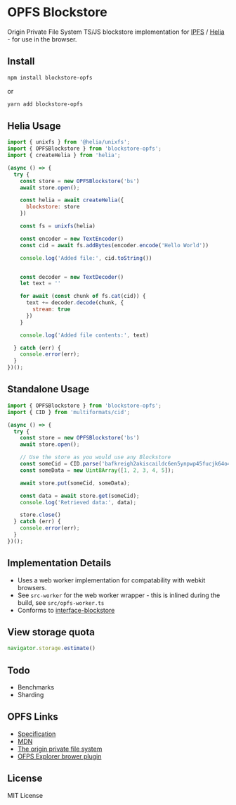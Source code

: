 # OPFS Blockstore

Origin Private File System TS/JS blockstore implementation for
[IPFS](https://ipfs.io) / [Helia](https://github.com/ipfs/helia) - for use in
the browser.

## Install

```sh
npm install blockstore-opfs
```

or

```sh
yarn add blockstore-opfs
```

## Helia Usage

```js
import { unixfs } from '@helia/unixfs';
import { OPFSBlockstore } from 'blockstore-opfs';
import { createHelia } from 'helia';

(async () => {
  try {
    const store = new OPFSBlockstore('bs')
    await store.open();

    const helia = await createHelia({
      blockstore: store
    })

    const fs = unixfs(helia)

    const encoder = new TextEncoder()
    const cid = await fs.addBytes(encoder.encode('Hello World'))

    console.log('Added file:', cid.toString())


    const decoder = new TextDecoder()
    let text = ''

    for await (const chunk of fs.cat(cid)) {
      text += decoder.decode(chunk, {
        stream: true
      })
    }

    console.log('Added file contents:', text)

  } catch (err) {
    console.error(err);
  }
})();
```

## Standalone Usage

```js
import { OPFSBlockstore } from 'blockstore-opfs';
import { CID } from 'multiformats/cid';

(async () => {
  try {
    const store = new OPFSBlockstore('bs')
    await store.open();

    // Use the store as you would use any Blockstore
    const someCid = CID.parse('bafkreigh2akiscaildc6en5ynpwp45fucjk64o4uqa5fmsrzc4i4vqveae')
    const someData = new Uint8Array([1, 2, 3, 4, 5]);

    await store.put(someCid, someData);

    const data = await store.get(someCid);
    console.log('Retrieved data:', data);

    store.close()
  } catch (err) {
    console.error(err);
  }
})();
```

## Implementation Details

* Uses a web worker implementation for compatability with webkit browsers.
* See `src-worker` for the web worker wrapper - this is inlined during the build, see `src/opfs-worker.ts`
* Conforms to [interface-blockstore](https://github.com/ipfs/js-stores/tree/main/packages/interface-blockstore)


## View storage quota

```js
navigator.storage.estimate()
```

## Todo

- Benchmarks
- Sharding

## OPFS Links

- [Specification](https://fs.spec.whatwg.org/)
- [MDN](https://developer.mozilla.org/en-US/docs/Web/API/File_System_API/Origin_private_file_system)
- [The origin private file system](https://web.dev/articles/origin-private-file-system)
- [OFPS Explorer brower plugin](https://chromewebstore.google.com/detail/opfs-explorer/acndjpgkpaclldomagafnognkcgjignd?pli=1)

## License

MIT License

